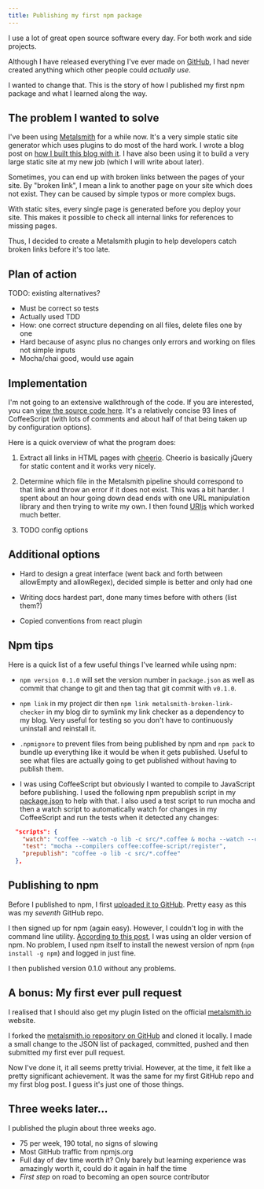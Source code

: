 ```yaml
---
title: Publishing my first npm package
---
```


I use a lot of great open source software every day. For both work and side projects. 

Although I have released everything I've ever made on [GitHub](https://github.com/davidxmoody), I had never created anything which other people could *actually use*.

I wanted to change that. This is the story of how I published my first npm package and what I learned along the way.


## The problem I wanted to solve

I've been using [Metalsmith](http://www.metalsmith.io/) for a while now. It's a very simple static site generator which uses plugins to do most of the hard work. I wrote a blog post on [how I built this blog with it](/building-a-blog-with-metalsmith/). I have also been using it to build a very large static site at my new job (which I will write about later). 

Sometimes, you can end up with broken links between the pages of your site. By "broken link", I mean a link to another page on your site which does not exist. They can be caused by simple typos or more complex bugs.

With static sites, every single page is generated before you deploy your site. This makes it possible to check all internal links for references to missing pages.

Thus, I decided to create a Metalsmith plugin to help developers catch broken links before it's too late.

## Plan of action

TODO: existing alternatives?

- Must be correct so tests
- Actually used TDD
- How: one correct structure depending on all files, delete files one by one
- Hard because of async plus no changes only errors and working on files not simple inputs
- Mocha/chai good, would use again

## Implementation

I'm not going to an extensive walkthrough of the code. If you are interested, you can [view the source code here](https://github.com/davidxmoody/metalsmith-broken-link-checker/blob/master/src/index.coffee). It's a relatively concise 93 lines of CoffeeScript (with lots of comments and about half of that being taken up by configuration options). 

Here is a quick overview of what the program does:

1. Extract all links in HTML pages with [cheerio](https://github.com/cheeriojs/cheerio). Cheerio is basically jQuery for static content and it works very nicely. 

2. Determine which file in the Metalsmith pipeline should correspond to that link and throw an error if it does not exist. This was a bit harder. I spent about an hour going down dead ends with one URL manipulation library and then trying to write my own. I then found [URIjs](https://www.npmjs.com/package/URIjs) which worked much better. 

3. TODO config options

## Additional options

- Hard to design a great interface (went back and forth between allowEmpty and allowRegex), decided simple is better and only had one

- Writing docs hardest part, done many times before with others (list them?)
- Copied conventions from react plugin

## Npm tips

Here is a quick list of a few useful things I've learned while using npm:

- `npm version 0.1.0` will set the version number in `package.json` as well as commit that change to git and then tag that git commit with `v0.1.0`.

- `npm link` in my project dir then `npm link metalsmith-broken-link-checker` in my blog dir to symlink my link checker as a dependency to my blog. Very useful for testing so you don't have to continuously uninstall and reinstall it.

- `.npmignore` to prevent files from being published by npm and `npm pack` to bundle up everything like it would be when it gets published. Useful to see what files are actually going to get published without having to publish them.

- I was using CoffeeScript but obviously I wanted to compile to JavaScript before publishing. I used the following npm prepublish script in my [package.json](https://github.com/davidxmoody/metalsmith-broken-link-checker/blob/master/package.json) to help with that. I also used a test script to run mocha and then a watch script to automatically watch for changes in my CoffeeScript and run the tests when it detected any changes:

```json
  "scripts": {
    "watch": "coffee --watch -o lib -c src/*.coffee & mocha --watch --compilers coffee:coffee-script/register",
    "test": "mocha --compilers coffee:coffee-script/register",
    "prepublish": "coffee -o lib -c src/*.coffee"
  },
```

## Publishing to npm

Before I published to npm, I first [uploaded it to GitHub](https://github.com/davidxmoody/metalsmith-broken-link-checker). Pretty easy as this was my *seventh* GitHub repo.

I then signed up for npm (again easy). However, I couldn't log in with the command line utility. [According to this post](https://github.com/npm/npm/issues/7876), I was using an older version of npm. No problem, I used npm itself to install the newest version of npm (`npm install -g npm`) and logged in just fine. 

I then published version 0.1.0 without any problems.

## A bonus: My first ever pull request

I realised that I should also get my plugin listed on the official [metalsmith.io](http://www.metalsmith.io/) website. 

I forked the [metalsmith.io repository on GitHub](https://github.com/segmentio/metalsmith.io) and cloned it locally. I made a small change to the JSON list of packaged, committed, pushed and then submitted my first ever pull request. 

Now I've done it, it all seems pretty trivial. However, at the time, it felt like a pretty significant achievement. It was the same for my first GitHub repo and my first blog post. I guess it's just one of those things.

## Three weeks later...

I published the plugin about three weeks ago. 

- 75 per week, 190 total, no signs of slowing
- Most GitHub traffic from npmjs.org
- Full day of dev time worth it? Only barely but learning experience was amazingly worth it, could do it again in half the time
- *First step* on road to becoming an open source contributor

